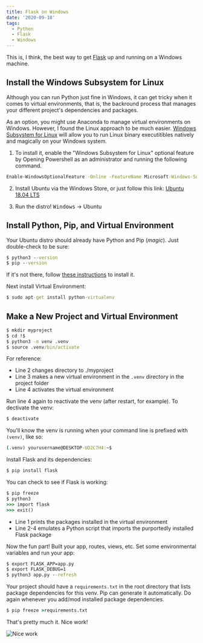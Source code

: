 ```yaml
---
title: Flask on Windows
date: '2020-09-18'
tags:
  - Python
  - Flask
  - Windows
---
```


This is, I think, the best way to get [Flask](https://flask.palletsprojects.com/) up and running on a Windows machine. <!--more-->

## Install the Windows Subsystem for Linux

Although you can run Python just fine in Windows, it can get tricky when it comes to virtual environments, that is, the backround process that manages your different project's dependencies and packages.

As an option, you might use Anaconda to manage virtual environments on Windows. However, I found the Linux approach to be much easier. [Windows Subsystem for Linux](https://docs.microsoft.com/en-us/windows/wsl/about) will allow you to run Linux binary executitibles natively and magically on your Windows system.

1. To install it, enable the "Windows Subsystem for Linux" optional feature by Opening Powershell as an administrator and running the following command.

````cmd
Enable-WindowsOptionalFeature -Online -FeatureName Microsoft-Windows-Subsystem-Linux
````

2. Install Ubuntu via the Windows Store, or just follow this link: [Ubuntu 18.04 LTS](https://www.microsoft.com/store/apps/9N9TNGVNDL3Q)

3. Run the distro! <kbd>Windows</kbd> &rarr; Ubuntu

## Install Python, Pip, and Virtual Environment

Your Ubuntu distro should already have Python and Pip (*magic*). Just double-check to be sure:

````cmd
$ python3 --version
$ pip --version
````

If it's not there, follow [these instructions](https://docs.python-guide.org/starting/install3/linux/) to install it.

Next install Virtual Environment:

````cmd
$ sudo apt-get install python-virtualenv
````

## Make a New Project and Virtual Environment

````cmd
$ mkdir myproject
$ cd !$
$ python3 -m venv .venv
$ source .venv/bin/activate
````

For reference:

- Line 2 changes directory to ./myproject
- Line 3 makes a new virtual environment in the `.venv` directory in the project folder
- Line 4 activates the virtual environment

Run line 4 again to reactivate the venv (after restart, for example). To dectivate the venv:

````cmd
$ deactivate
````

You'll know the venv is running when your command line is prefixed with `(venv)`, like so:

````cmd
(.venv) yourusername@DESKTOP-UD2C7H4:~$
````

Install Flask and its dependencies:

````cmd
$ pip install flask
````

You can check to see if Flask is working:

````cmd
$ pip freeze
$ python3
>>> import flask
>>> exit()
````

- Line 1 prints the packages installed in the virtual environment
- Line 2-4 emulates a Python script that imports the purportedly installed Flask package

Now the fun part! Built your app, routes, views, etc. Set some environmental variables and run your app:

````cmd
$ export FLASK_APP=app.py
$ export FLASK_DEBUG=1
$ python3 app.py --refresh
````

Your project should have a `requirements.txt` in the root directory that lists package dependencies for this venv. Pip can generate it automatically. Do again whenever you add/mod installed package dependencies.

````cmd
$ pip freeze >requirements.txt
````

That's pretty much it. Nice work!

<img alt="Nice work" src="/img/posts/therock.gif">
